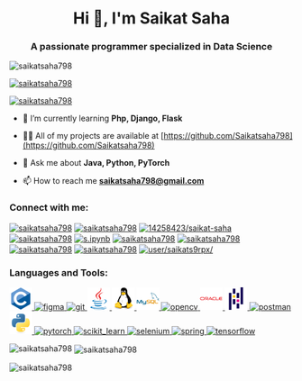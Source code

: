<h1 align="center">Hi 👋, I'm Saikat Saha</h1>
<h3 align="center">A passionate programmer specialized in Data Science</h3>

<p align="left"> <img src="https://komarev.com/ghpvc/?username=saikatsaha798&label=Profile%20views&color=0e75b6&style=flat" alt="saikatsaha798" /> </p>

<p align="left"> <a href="https://github.com/ryo-ma/github-profile-trophy"><img src="https://github-profile-trophy.vercel.app/?username=saikatsaha798" alt="saikatsaha798" /></a> </p>

<p align="left"> <a href="https://twitter.com/saikatsaha798" target="blank"><img src="https://img.shields.io/twitter/follow/saikatsaha798?logo=twitter&style=for-the-badge" alt="saikatsaha798" /></a> </p>

- 🌱 I’m currently learning **Php, Django, Flask**

- 👨‍💻 All of my projects are available at [https://github.com/Saikatsaha798](https://github.com/Saikatsaha798)

- 💬 Ask me about **Java, Python, PyTorch**

- 📫 How to reach me **saikatsaha798@gmail.com**

<h3 align="left">Connect with me:</h3>
<p align="left">
<a href="https://twitter.com/saikatsaha798" target="blank"><img align="center" src="https://raw.githubusercontent.com/rahuldkjain/github-profile-readme-generator/master/src/images/icons/Social/twitter.svg" alt="saikatsaha798" height="30" width="40" /></a>
<a href="https://linkedin.com/in/saikatsaha798" target="blank"><img align="center" src="https://raw.githubusercontent.com/rahuldkjain/github-profile-readme-generator/master/src/images/icons/Social/linked-in-alt.svg" alt="saikatsaha798" height="30" width="40" /></a>
<a href="https://stackoverflow.com/users/14258423/saikat-saha" target="blank"><img align="center" src="https://raw.githubusercontent.com/rahuldkjain/github-profile-readme-generator/master/src/images/icons/Social/stack-overflow.svg" alt="14258423/saikat-saha" height="30" width="40" /></a>
<a href="https://kaggle.com/saikatsaha798" target="blank"><img align="center" src="https://raw.githubusercontent.com/rahuldkjain/github-profile-readme-generator/master/src/images/icons/Social/kaggle.svg" alt="saikatsaha798" height="30" width="40" /></a>
<a href="https://instagram.com/s.ipynb" target="blank"><img align="center" src="https://raw.githubusercontent.com/rahuldkjain/github-profile-readme-generator/master/src/images/icons/Social/instagram.svg" alt="s.ipynb" height="30" width="40" /></a>
<a href="https://www.codechef.com/users/saikatsaha798" target="blank"><img align="center" src="https://cdn.jsdelivr.net/npm/simple-icons@3.1.0/icons/codechef.svg" alt="saikatsaha798" height="30" width="40" /></a>
<a href="https://www.hackerrank.com/saikatsaha798" target="blank"><img align="center" src="https://raw.githubusercontent.com/rahuldkjain/github-profile-readme-generator/master/src/images/icons/Social/hackerrank.svg" alt="saikatsaha798" height="30" width="40" /></a>
<a href="https://codeforces.com/profile/saikatsaha798" target="blank"><img align="center" src="https://raw.githubusercontent.com/rahuldkjain/github-profile-readme-generator/master/src/images/icons/Social/codeforces.svg" alt="saikatsaha798" height="30" width="40" /></a>
<a href="https://www.leetcode.com/saikatsaha798" target="blank"><img align="center" src="https://raw.githubusercontent.com/rahuldkjain/github-profile-readme-generator/master/src/images/icons/Social/leet-code.svg" alt="saikatsaha798" height="30" width="40" /></a>
<a href="https://auth.geeksforgeeks.org/user/user/saikats9rpx/" target="blank"><img align="center" src="https://raw.githubusercontent.com/rahuldkjain/github-profile-readme-generator/master/src/images/icons/Social/geeks-for-geeks.svg" alt="user/saikats9rpx/" height="30" width="40" /></a>
</p>

<h3 align="left">Languages and Tools:</h3>
<p align="left"> <a href="https://www.cprogramming.com/" target="_blank" rel="noreferrer"> <img src="https://raw.githubusercontent.com/devicons/devicon/master/icons/c/c-original.svg" alt="c" width="40" height="40"/> </a> <a href="https://www.figma.com/" target="_blank" rel="noreferrer"> <img src="https://www.vectorlogo.zone/logos/figma/figma-icon.svg" alt="figma" width="40" height="40"/> </a> <a href="https://git-scm.com/" target="_blank" rel="noreferrer"> <img src="https://www.vectorlogo.zone/logos/git-scm/git-scm-icon.svg" alt="git" width="40" height="40"/> </a> <a href="https://www.java.com" target="_blank" rel="noreferrer"> <img src="https://raw.githubusercontent.com/devicons/devicon/master/icons/java/java-original.svg" alt="java" width="40" height="40"/> </a> <a href="https://www.linux.org/" target="_blank" rel="noreferrer"> <img src="https://raw.githubusercontent.com/devicons/devicon/master/icons/linux/linux-original.svg" alt="linux" width="40" height="40"/> </a> <a href="https://www.mysql.com/" target="_blank" rel="noreferrer"> <img src="https://raw.githubusercontent.com/devicons/devicon/master/icons/mysql/mysql-original-wordmark.svg" alt="mysql" width="40" height="40"/> </a> <a href="https://opencv.org/" target="_blank" rel="noreferrer"> <img src="https://www.vectorlogo.zone/logos/opencv/opencv-icon.svg" alt="opencv" width="40" height="40"/> </a> <a href="https://www.oracle.com/" target="_blank" rel="noreferrer"> <img src="https://raw.githubusercontent.com/devicons/devicon/master/icons/oracle/oracle-original.svg" alt="oracle" width="40" height="40"/> </a> <a href="https://pandas.pydata.org/" target="_blank" rel="noreferrer"> <img src="https://raw.githubusercontent.com/devicons/devicon/2ae2a900d2f041da66e950e4d48052658d850630/icons/pandas/pandas-original.svg" alt="pandas" width="40" height="40"/> </a> <a href="https://postman.com" target="_blank" rel="noreferrer"> <img src="https://www.vectorlogo.zone/logos/getpostman/getpostman-icon.svg" alt="postman" width="40" height="40"/> </a> <a href="https://www.python.org" target="_blank" rel="noreferrer"> <img src="https://raw.githubusercontent.com/devicons/devicon/master/icons/python/python-original.svg" alt="python" width="40" height="40"/> </a> <a href="https://pytorch.org/" target="_blank" rel="noreferrer"> <img src="https://www.vectorlogo.zone/logos/pytorch/pytorch-icon.svg" alt="pytorch" width="40" height="40"/> </a> <a href="https://scikit-learn.org/" target="_blank" rel="noreferrer"> <img src="https://upload.wikimedia.org/wikipedia/commons/0/05/Scikit_learn_logo_small.svg" alt="scikit_learn" width="40" height="40"/> </a> <a href="https://www.selenium.dev" target="_blank" rel="noreferrer"> <img src="https://raw.githubusercontent.com/detain/svg-logos/780f25886640cef088af994181646db2f6b1a3f8/svg/selenium-logo.svg" alt="selenium" width="40" height="40"/> </a> <a href="https://spring.io/" target="_blank" rel="noreferrer"> <img src="https://www.vectorlogo.zone/logos/springio/springio-icon.svg" alt="spring" width="40" height="40"/> </a> <a href="https://www.tensorflow.org" target="_blank" rel="noreferrer"> <img src="https://www.vectorlogo.zone/logos/tensorflow/tensorflow-icon.svg" alt="tensorflow" width="40" height="40"/> </a> </p>

<p><img align="left" src="https://github-readme-stats.vercel.app/api/top-langs?username=saikatsaha798&show_icons=true&locale=en&layout=compact" alt="saikatsaha798" /></p>

<p>&nbsp;<img align="center" src="https://github-readme-stats.vercel.app/api?username=saikatsaha798&show_icons=true&locale=en" alt="saikatsaha798" /></p>

<p><img align="center" src="https://github-readme-streak-stats.herokuapp.com/?user=saikatsaha798&" alt="saikatsaha798" /></p>

